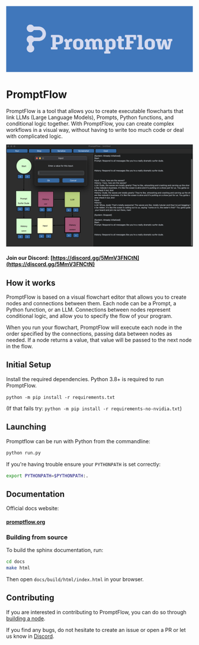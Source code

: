![](promptflow/res/Logo_full_1.png)
---
# PromptFlow

PromptFlow is a tool that allows you to create executable flowcharts that link LLMs (Large Language Models), Prompts, Python functions, and conditional logic together. With PromptFlow, you can create complex workflows in a visual way, without having to write too much code or deal with complicated logic.

![screenshot](screenshots/readme/heroscreenshot.png)

#### Join our Discord: [https://discord.gg/5MmV3FNCtN](https://discord.gg/5MmV3FNCtN)

## How it works

PromptFlow is based on a visual flowchart editor that allows you to create nodes and connections between them. Each node can be a Prompt, a Python function, or an LLM. Connections between nodes represent conditional logic, and allow you to specify the flow of your program.

When you run your flowchart, PromptFlow will execute each node in the order specified by the connections, passing data between nodes as needed. If a node returns a value, that value will be passed to the next node in the flow.

## Initial Setup 

Install the required dependencies. Python 3.8+ is required to run PromptFlow.

`python -m pip install -r requirements.txt`

(If that fails try: `python -m pip install -r requirements-no-nvidia.txt`)

## Launching

Promptflow can be run with Python from the commandline:

```bash
python run.py 
```

If you're having trouble ensure your `PYTHONPATH` is set correctly:

```bash
export PYTHONPATH=$PYTHONPATH:.
```

## Documentation

Official docs website:

#### [promptflow.org](https://www.promptflow.org/en/latest/)

### Building from source

To build the sphinx documentation, run:

```bash
cd docs
make html
```

Then open `docs/build/html/index.html` in your browser.

## Contributing

If you are interested in contributing to PromptFlow, you can do so through [building a node](https://www.promptflow.org/en/latest/development.html#starting-point-adding-a-node).

If you find any bugs, do not hesitate to create an issue or open a PR or let us know in [Discord](https://discord.gg/5MmV3FNCtN).
